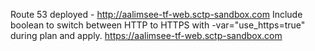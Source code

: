 Route 53 deployed - http://aalimsee-tf-web.sctp-sandbox.com
Include boolean to switch between HTTP to HTTPS with -var="use_https=true" during plan and apply. https://aalimsee-tf-web.sctp-sandbox.com 